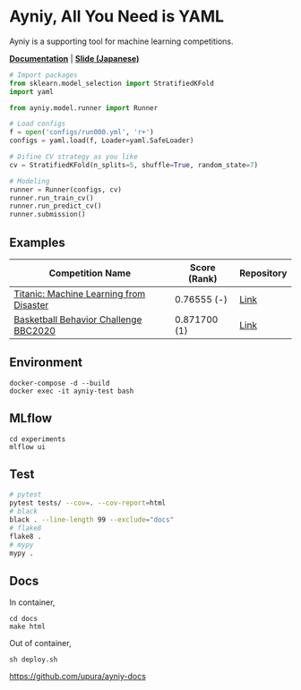 # Ayniy, All You Need is YAML

Ayniy is a supporting tool for machine learning competitions.

[**Documentation**](https://upura.github.io/ayniy-docs/) | [**Slide (Japanese)**](https://speakerdeck.com/upura/ayniy-with-mlflow)

```python
# Import packages
from sklearn.model_selection import StratifiedKFold
import yaml

from ayniy.model.runner import Runner

# Load configs
f = open('configs/run000.yml', 'r+')
configs = yaml.load(f, Loader=yaml.SafeLoader)

# Difine CV strategy as you like
cv = StratifiedKFold(n_splits=5, shuffle=True, random_state=7)

# Modeling
runner = Runner(configs, cv)
runner.run_train_cv()
runner.run_predict_cv()
runner.submission()
```

## Examples

| Competition Name | Score (Rank) | Repository |
| --- | --- | --- | 
| [Titanic: Machine Learning from Disaster](https://www.kaggle.com/c/titanic/) | 0.76555 (-) | [Link](https://github.com/upura/ayniy-titanic) |
| [Basketball Behavior Challenge BBC2020](https://competitions.codalab.org/competitions/23905) | 0.871700 (1) | [Link](https://github.com/upura/basketball-behavior-challenge) |

## Environment

```
docker-compose -d --build
docker exec -it ayniy-test bash
```

## MLflow

```
cd experiments
mlflow ui
```

## Test

```bash
# pytest
pytest tests/ --cov=. --cov-report=html
# black
black . --line-length 99 --exclude="docs"
# flake8
flake8 .
# mypy
mypy .
```

## Docs
In container,
```
cd docs
make html
```

Out of container,
```
sh deploy.sh
```
https://github.com/upura/ayniy-docs
